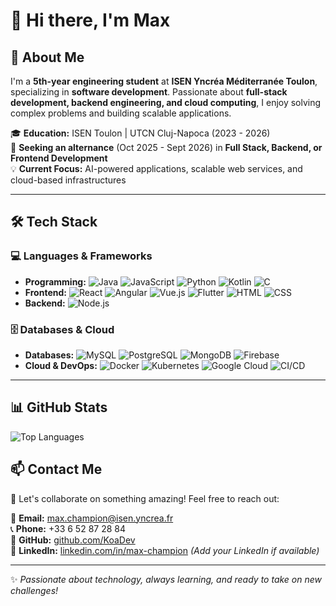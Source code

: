 # 👋 Hi there, I'm **Max**

## 🚀 About Me

I'm a **5th-year engineering student** at **ISEN Yncréa Méditerranée Toulon**, specializing in **software development**. Passionate about **full-stack development, backend engineering, and cloud computing**, I enjoy solving complex problems and building scalable applications.

🎓 **Education:** ISEN Toulon | UTCN Cluj-Napoca (2023 - 2026)  
🔎 **Seeking an alternance** (Oct 2025 - Sept 2026) in **Full Stack, Backend, or Frontend Development**  
💡 **Current Focus:** AI-powered applications, scalable web services, and cloud-based infrastructures  

---

## 🛠️ Tech Stack

### 💻 Languages & Frameworks
- **Programming:** ![Java](https://img.shields.io/badge/Java-%23ED8B00.svg?style=flat&logo=java&logoColor=white) ![JavaScript](https://img.shields.io/badge/JavaScript-%23F7DF1E.svg?style=flat&logo=javascript&logoColor=black) ![Python](https://img.shields.io/badge/Python-%233776AB.svg?style=flat&logo=python&logoColor=white) ![Kotlin](https://img.shields.io/badge/Kotlin-%230095D5.svg?style=flat&logo=kotlin&logoColor=white) ![C](https://img.shields.io/badge/C-%2300599C.svg?style=flat&logo=c&logoColor=white)
- **Frontend:** ![React](https://img.shields.io/badge/React-%2361DAFB.svg?style=flat&logo=react&logoColor=black) ![Angular](https://img.shields.io/badge/Angular-%23DD0031.svg?style=flat&logo=angular&logoColor=white) ![Vue.js](https://img.shields.io/badge/Vue.js-%234FC08D.svg?style=flat&logo=vue.js&logoColor=white) ![Flutter](https://img.shields.io/badge/Flutter-%2302569B.svg?style=flat&logo=flutter&logoColor=white) ![HTML](https://img.shields.io/badge/HTML-%23E34F26.svg?style=flat&logo=html5&logoColor=white) ![CSS](https://img.shields.io/badge/CSS-%231572B6.svg?style=flat&logo=css3&logoColor=white)
- **Backend:** ![Node.js](https://img.shields.io/badge/Node.js-%23339933.svg?style=flat&logo=node.js&logoColor=white)

### 🗄️ Databases & Cloud
- **Databases:** ![MySQL](https://img.shields.io/badge/MySQL-%2300f.svg?style=flat&logo=mysql&logoColor=white) ![PostgreSQL](https://img.shields.io/badge/PostgreSQL-%23336791.svg?style=flat&logo=postgresql&logoColor=white) ![MongoDB](https://img.shields.io/badge/MongoDB-%2347A248.svg?style=flat&logo=mongodb&logoColor=white) ![Firebase](https://img.shields.io/badge/Firebase-%23FFCA28.svg?style=flat&logo=firebase&logoColor=black)
- **Cloud & DevOps:** ![Docker](https://img.shields.io/badge/Docker-%230099FF.svg?style=flat&logo=docker&logoColor=white) ![Kubernetes](https://img.shields.io/badge/Kubernetes-%23326CE5.svg?style=flat&logo=kubernetes&logoColor=white) ![Google Cloud](https://img.shields.io/badge/Google%20Cloud-%234285F4.svg?style=flat&logo=google-cloud&logoColor=white) ![CI/CD](https://img.shields.io/badge/CI%2FCD-%23181717.svg?style=flat&logo=githubactions&logoColor=white)

---

## 📊 GitHub Stats

<img src="https://vercelstatistics.vercel.app/api/top-langs/?username=KoaDev&layout=compact&count_private=true" alt="Top Languages" />


## 📫 Contact Me

🚀 Let's collaborate on something amazing! Feel free to reach out:

📧 **Email:** max.champion@isen.yncrea.fr  
📞 **Phone:** +33 6 52 87 28 84  
🔗 **GitHub:** [github.com/KoaDev](https://github.com/KoaDev)  
💼 **LinkedIn:** [linkedin.com/in/max-champion](#) *(Add your LinkedIn if available)*  

---

✨ *Passionate about technology, always learning, and ready to take on new challenges!*
